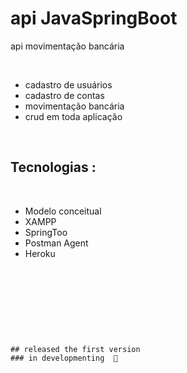# api JavaSpringBoot
api movimentação bancária

&nbsp;

  - cadastro de usuários
  - cadastro de contas
  - movimentação bancária
  - crud em toda aplicação
  

   &nbsp;
   
   
  ## Tecnologias :
   &nbsp;
 - Modelo conceitual
 - XAMPP
 - SpringToo
 - Postman Agent
 - Heroku
 
&nbsp;
    
<!--
# [Link para o site:](https://ronaldofagundes.github.io/webPortfolio/)
-->
&nbsp;   
  
<!--  
# [youtube :](https://www.youtube.com/watch?v=IztZBrKVT_A)     
-->

&nbsp;



  <!-- <div style="width:auto; display:flex; justify-content:space-between;">  

 <div width="auto" display="flex"  justify-content="space-between">
  
 
   <img src="https://user-images.githubusercontent.com/79234840/185764003-bac7012a-6d39-4026-9cd4-d6490eae6485.jpg" width="140px" height="200px"/>
 
  
   <img src="https://user-images.githubusercontent.com/79234840/185764005-e69356ad-e2c5-473a-9ad2-411c529fc6e7.jpg" width="140px" height="200px"/>

 
   <img src="https://user-images.githubusercontent.com/79234840/185764006-7575bbf1-c6f5-444c-8f53-163ff242631e.jpg" width="140px" height="200px"/>
    
   
   <img src="https://user-images.githubusercontent.com/79234840/185764008-b1204985-aaac-4eac-8465-ec4b4ddf8d04.jpg" width="140px" height="200px"/>
   
    
   <img src="https://user-images.githubusercontent.com/79234840/185764009-dd319ee2-4653-41c1-8512-02839bba20c2.jpg" width="140px" height="200px"/>
  
 </div>

-->

&nbsp;  
   
    ## released the first version
    ### in developmenting  🚧
 
  
 
